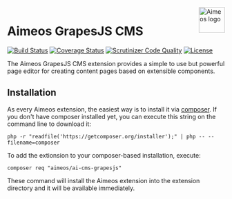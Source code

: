<a href="https://aimeos.org/">
    <img src="https://aimeos.org/fileadmin/template/icons/logo.png" alt="Aimeos logo" title="Aimeos" align="right" height="60" />
</a>

# Aimeos GrapesJS CMS

[![Build Status](https://circleci.com/gh/aimeos/ai-cms-grapesjs.svg?style=shield)](https://circleci.com/gh/aimeos/ai-cms-grapesjs)
[![Coverage Status](https://coveralls.io/repos/aimeos/ai-cms-grapesjs/badge.svg?branch=master)](https://coveralls.io/r/aimeos/ai-cms-grapesjs?branch=master)
[![Scrutinizer Code Quality](https://scrutinizer-ci.com/g/aimeos/ai-cms-grapesjs/badges/quality-score.png?b=master)](https://scrutinizer-ci.com/g/aimeos/ai-cms-grapesjs/?branch=master)
[![License](https://poser.pugx.org/aimeos/ai-cms-grapesjs/license.svg)](https://packagist.org/packages/aimeos/ai-cms-grapesjs)

The Aimeos GrapesJS CMS extension provides a simple to use but powerful page editor for creating content pages based on extensible components.

## Installation

As every Aimeos extension, the easiest way is to install it via [composer](https://getcomposer.org/). If you don't have composer installed yet, you can execute this string on the command line to download it:

```
php -r "readfile('https://getcomposer.org/installer');" | php -- --filename=composer
```

To add the extionsion to your composer-based installation, execute:

```
composer req "aimeos/ai-cms-grapesjs"
```

These command will install the Aimeos extension into the extension directory and it will be available immediately.
